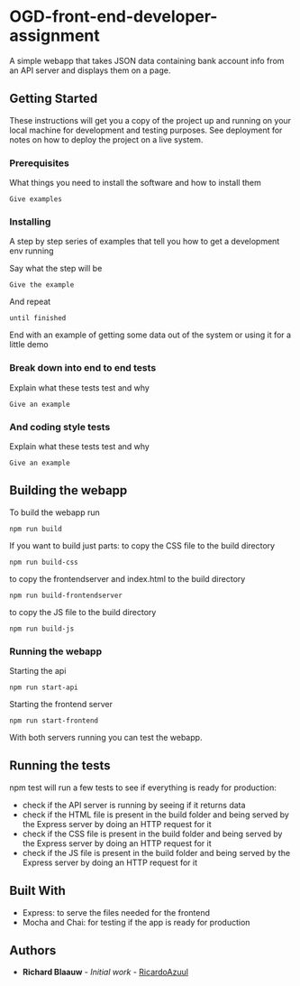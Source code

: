 # OGD-front-end-developer-assignment
A simple webapp that takes JSON data containing bank account info from an API server and displays them on a page.

## Getting Started

These instructions will get you a copy of the project up and running on your local machine for development and testing purposes. See deployment for notes on how to deploy the project on a live system.

### Prerequisites

What things you need to install the software and how to install them

```
Give examples
```

### Installing

A step by step series of examples that tell you how to get a development env running

Say what the step will be

```
Give the example
```

And repeat

```
until finished
```

End with an example of getting some data out of the system or using it for a little demo



### Break down into end to end tests

Explain what these tests test and why

```
Give an example
```

### And coding style tests

Explain what these tests test and why

```
Give an example
```

## Building the webapp

To build the webapp run 
```
npm run build
```
If you want to build just parts:
to copy the CSS file to the build directory
```
npm run build-css
```
to copy the frontendserver and index.html to the build directory
```
npm run build-frontendserver 
```
to copy the JS file to the build directory
```
npm run build-js
```

### Running the webapp

Starting the api 
```
npm run start-api
```

Starting the frontend server 
```
npm run start-frontend
```

With both servers running you can test the webapp.

## Running the tests

npm test will run a few tests to see if everything is ready for production:
- check if the API server is running by seeing if it returns data
- check if the HTML file is present in the build folder and being served by the Express server by doing an HTTP request for it
- check if the CSS file is present in the build folder and being served by the Express server by doing an HTTP request for it
- check if the JS file is present in the build folder and being served by the Express server by doing an HTTP request for it




## Built With

* Express: to serve the files needed for the frontend
* Mocha and Chai: for testing if the app is ready for production

## Authors

* **Richard Blaauw** - *Initial work* - [RicardoAzuul](https://github.com/RicardoAzuul)



